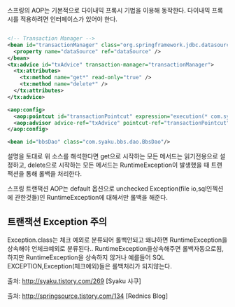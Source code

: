 스프링의 AOP는 기본적으로 다이내믹 프록시 기법을 이용해 동작한다. 다이내믹 프록시를 적용하려면 인터페이스가 있어야 한다.

```xml

<!-- Transaction Manager -->
<bean id="transactionManager" class="org.springframework.jdbc.datasource.DataSourceTransactionManager">
  <property name="dataSource" ref="dataSource" />
</bean>
<tx:advice id="txAdvice" transaction-manager="transactionManager">
  <tx:attributes>
    <tx:method name="get*" read-only="true" />
    <tx:method name="delete*" />
  </tx:attributes>
</tx:advice>

<aop:config>
  <aop:pointcut id="transactionPointcut" expression="execution(* com.syaku.bbs.dao.BbsDao.*(..))"/>
  <aop:advisor advice-ref="txAdvice" pointcut-ref="transactionPointcut" />
</aop:config>

<bean id="bbsDao" class="com.syaku.bbs.dao.BbsDao"/>

```
설명을 토대로 위 소스를 해석한다면 get으로 시작하는 모든 메서드는 읽기전용으로 설정하고, delete으로 시작하는 모든 메서드는 RuntimeException이 발생했을 때 트랜잭션을 통해 롤백을 처리한다.


 스프링 트랜잭션 AOP는 default 옵션으로 unchecked Exception(file io,sql인젝션에 관한것들)인 RuntimeException에 대해서만 롤백을 해준다.


## 트랜잭션 Exception 주의
Exception.class는 체크 예외로 분류되어 롤백안되고 왜냐하면 RuntimeException을 상속해야 언체크예외로 분류된다.. RuntimeException을상속해주면 롤백자동으로됨,하지만 RuntimeException을 상속하지 않거나 예를들어 SQL EXCEPTION,Exception(체크예외)들은 롤백처리가 되지않는다.





출처: http://syaku.tistory.com/269 [Syaku 샤쿠]















출처: http://springsource.tistory.com/134 [Rednics Blog]
